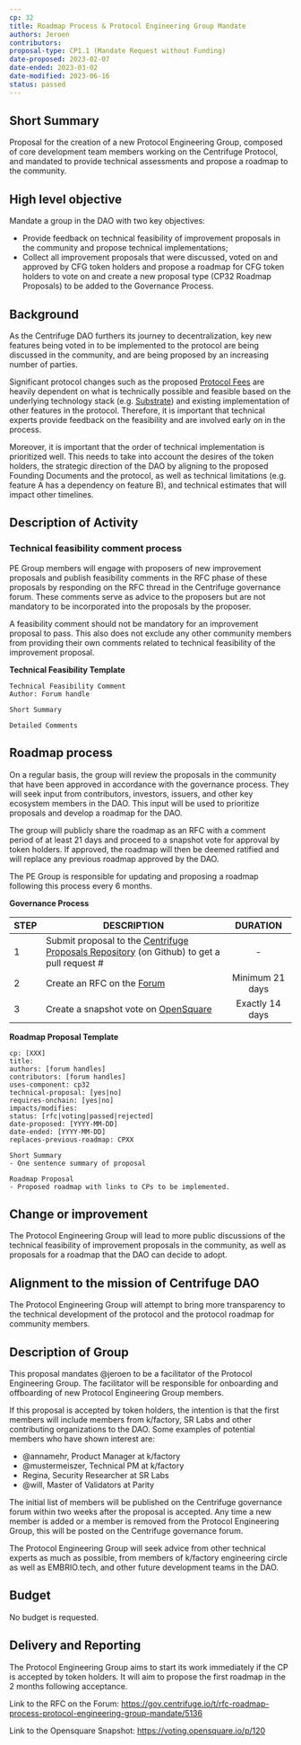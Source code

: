 ```yaml
---
cp: 32
title: Roadmap Process & Protocol Engineering Group Mandate 
authors: Jeroen
contributors: 
proposal-type: CP1.1 (Mandate Request without Funding)
date-proposed: 2023-02-07
date-ended: 2023-03-02
date-modified: 2023-06-16
status: passed
---
```


## Short Summary 
Proposal for the creation of a new Protocol Engineering Group, composed of core development team members working on the Centrifuge Protocol, and mandated to provide technical assessments and propose a roadmap to the community.

## High level objective 
Mandate a group in the DAO with two key objectives:
* Provide feedback on technical feasibility of improvement proposals in the community and propose technical implementations;
* Collect all improvement proposals that were discussed, voted on and approved by CFG token holders and propose a roadmap for CFG token holders to vote on and create a new proposal type (CP32 Roadmap Proposals) to be added to the Governance Process.

## Background 
As the Centrifuge DAO furthers its journey to decentralization, key new features being voted in to be implemented to the protocol are being discussed in the community, and are being proposed by an increasing number of parties.

Significant protocol changes such as the proposed [Protocol Fees](https://gov.centrifuge.io/t/rfc-centrifuge-protocol-fees/5043) are heavily dependent on what is technically possible and feasible based on the underlying technology stack (e.g. [Substrate](https://substrate.dev/)) and existing implementation of other features in the protocol. Therefore, it is important that technical experts provide feedback on the feasibility and are involved early on in the process.

Moreover, it is important that the order of technical implementation is prioritized well. This needs to take into account the desires of the token holders, the strategic direction of the DAO by aligning to the proposed Founding Documents and the protocol, as well as technical limitations (e.g. feature A has a dependency on feature B), and technical estimates that will impact other timelines.

## Description of Activity 
### Technical feasibility comment process
PE Group members will engage with proposers of new improvement proposals and publish feasibility comments in the RFC phase of these proposals by responding on the RFC thread in the Centrifuge governance forum. These comments serve as advice to the proposers but are not mandatory to be incorporated into the proposals by the proposer.

A feasibility comment  should not be mandatory for an improvement proposal to pass. This also does not exclude any other community members from providing their own comments related to technical feasibility of the improvement proposal.

**Technical Feasibility Template**
```
Technical Feasibility Comment
Author: Forum handle

Short Summary

Detailed Comments
```

## Roadmap process
On a regular basis, the group will review the proposals in the community that have been approved in accordance with the governance process. They will seek input from contributors, investors, issuers, and other key ecosystem members in the DAO. This input will be used to prioritize proposals and develop a roadmap for the DAO. 

The group will publicly share the roadmap as an RFC with a comment period of at least 21 days and proceed to a snapshot vote for approval by token holders. If approved, the roadmap will then be deemed ratified and will replace any previous roadmap approved by the DAO.

The PE Group is responsible for updating and proposing a roadmap following this process every 6 months.

**Governance Process**

|STEP|DESCRIPTION|DURATION|
| --- | --- | :---: |
|1|Submit proposal to the [Centrifuge Proposals Repository](https://github.com/centrifuge/cps) (on Github) to get a pull request #|-|
|2|Create an RFC on the [Forum](https://gov.centrifuge.io/c/cfg-governance/chain-governance/18)|Minimum 21 days|
|3|Create a snapshot vote on [OpenSquare](https://voting.opensquare.io/space/centrifuge)|Exactly 14 days|

**Roadmap Proposal Template**
```
cp: [XXX]
title:
authors: [forum handles]
contributors: [forum handles]
uses-component: cp32
technical-proposal: [yes|no]
requires-onchain: [yes|no]
impacts/modifies:
status: [rfc|voting|passed|rejected]
date-proposed: [YYYY-MM-DD]
date-ended: [YYYY-MM-DD]
replaces-previous-roadmap: CPXX

Short Summary
- One sentence summary of proposal

Roadmap Proposal
- Proposed roadmap with links to CPs to be implemented.
```

## Change or improvement 
The Protocol Engineering Group will lead to more public discussions of the technical feasibility of improvement proposals in the community, as well as proposals for a roadmap that the DAO can decide to adopt.

## Alignment to the mission of Centrifuge DAO
The Protocol Engineering Group will attempt to bring more transparency to the technical development of the protocol and the protocol roadmap for community members.

## Description of Group
This proposal mandates @jeroen to be a facilitator of the Protocol Engineering Group. The facilitator will be responsible for onboarding and offboarding of new Protocol Engineering Group members.

If this proposal is accepted by token holders, the intention is that the first members will include members from k/factory, SR Labs and other contributing organizations to the DAO. Some examples of potential members who have shown interest are:
- @annamehr, Product Manager at k/factory
- @mustermeiszer, Technical PM at k/factory
- Regina, Security Researcher at SR Labs
- @will, Master of Validators at Parity

The initial list of members will be published on the Centrifuge governance forum within two weeks after the proposal is accepted. Any time a new member is added or a member is removed from the Protocol Engineering Group, this will be posted on the Centrifuge governance forum.

The Protocol Engineering Group will seek advice from other technical experts as much as possible, from members of k/factory engineering circle as well as EMBRIO.tech, and other future development teams in the DAO.

## Budget
No budget is requested.

## Delivery and Reporting
The Protocol Engineering Group aims to start its work immediately if the CP is accepted by token holders. It will aim to propose the first roadmap in the 2 months following acceptance.

Link to the RFC on the Forum: https://gov.centrifuge.io/t/rfc-roadmap-process-protocol-engineering-group-mandate/5136

Link to the Opensquare Snapshot: https://voting.opensquare.io/p/120
